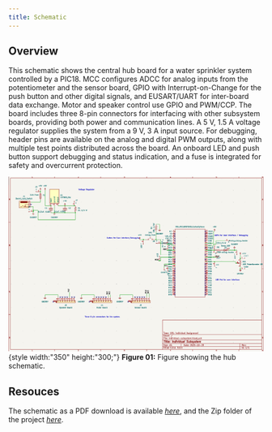 ```yaml
---
title: Schematic
---
```


## Overview

This schematic shows the central hub board for a water sprinkler system controlled by a PIC18. MCC configures ADCC for analog inputs from the potentiometer and the sensor board, GPIO with Interrupt-on-Change for the push button and other digital signals, and EUSART/UART for inter-board data exchange. Motor and speaker control use GPIO and PWM/CCP. The board includes three 8-pin connectors for interfacing with other subsystem boards, providing both power and communication lines. A 5 V, 1.5 A voltage regulator supplies the system from a 9 V, 3 A input source. For debugging, header pins are available on the analog and digital PWM outputs, along with multiple test points distributed across the board. An onboard LED and push button support debugging and status indication, and a fuse is integrated for safety and overcurrent protection.




![schematic](screenshot.png){style width:"350" height:"300;"}
**Figure 01:** Figure showing the hub schematic.


## Resouces

The schematic as a PDF download is available [*here*](Individual-subsystem.pdf), and the Zip folder of the project [*here*](Individual-subsystem.zip).